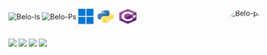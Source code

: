
<div style="display: inline_block"><br>
  <img align="center" alt="Belo-ls" height="30" width="40" src="https://img.icons8.com/?size=512&id=17842&format=png">
  <img align="center" alt="Belo-Ps" height="30" width="40" src="https://gist.githubusercontent.com/Xainey/d5bde7d01dcbac51ac951810e94313aa/raw/6c858c46726541b48ddaaebab29c41c07a196394/PowerShell.svg">
  <img align="center" alt="Belo-win" height="30" width="30" src="https://raw.githubusercontent.com/github/explore/379d49236d826364be968345e0a085d044108cff/topics/windows/windows.png">
  <img align="center" alt="Belo-Python" height="30" width="40" src="https://raw.githubusercontent.com/devicons/devicon/master/icons/python/python-original.svg">
  <img align="center" alt="Belo-Csharp" height="30" width="40" src="https://raw.githubusercontent.com/devicons/devicon/master/icons/csharp/csharp-original.svg">
  <img align="right" alt="Belo-pic" height="150" style="border-radius:50px;" src="https://media.licdn.com/dms/image/D4D03AQFjgeZ1jhXE5g/profile-displayphoto-shrink_200_200/0/1684105193947?e=1689811200&v=beta&t=0TCU44KulUH6KRmEhZT_X-nccF8yo0ycz_WdymKaLi4">
</div>
  
  ##
 
<div> 
  <a href="https://youtube.com/@ForadaCaixaSec" target="_blank"><img src="https://img.shields.io/badge/YouTube-FF0000?style=for-the-badge&logo=youtube&logoColor=white" target="_blank"></a>
  <a href="https://www.instagram.com/foradacaixasec/" target="_blank"><img src="https://img.shields.io/badge/-Instagram-%23E4405F?style=for-the-badge&logo=instagram&logoColor=white" target="_blank"></a>
  <a href = "mailto:felipe@foradacaixasec.com.br"><img src="https://img.shields.io/badge/-Gmail-%23333?style=for-the-badge&logo=gmail&logoColor=white" target="_blank"></a>
  <a href="https://www.linkedin.com/in/felipefbelo/" target="_blank"><img src="https://img.shields.io/badge/-LinkedIn-%230077B5?style=for-the-badge&logo=linkedin&logoColor=white" target="_blank"></a> 
  
</div>
